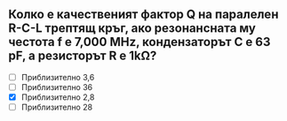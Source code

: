 ## Колко е качественият фактор Q на паралелен R-C-L трептящ кръг, ако резонансната му честота f е 7,000 MHz, кондензаторът С е 63 pF, а резисторът R е 1kΩ?

<!-- Верният отговор е отбелязан с [X] -->

- [ ] Приблизително 3,6
- [ ] Приблизително 36
- [X] Приблизително 2,8
- [ ] Приблизително 28
